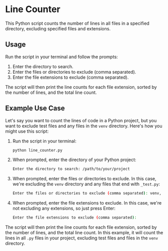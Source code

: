 # Line Counter

This Python script counts the number of lines in all files in a specified directory, excluding specified files and extensions.

## Usage

Run the script in your terminal and follow the prompts:

1. Enter the directory to search.
2. Enter the files or directories to exclude (comma separated).
3. Enter the file extensions to exclude (comma separated).

The script will then print the line counts for each file extension, sorted by the number of lines, and the total line count.

## Example Use Case

Let's say you want to count the lines of code in a Python project, but you want to exclude test files and any files in the `venv` directory. Here's how you might use this script:

1. Run the script in your terminal:

    ```bash
    python line_counter.py
    ```

2. When prompted, enter the directory of your Python project:

    ```bash
    Enter the directory to search: /path/to/your/project
    ```

3. When prompted, enter the files or directories to exclude. In this case, we're excluding the `venv` directory and any files that end with `_test.py`:

    ```bash
    Enter the files or directories to exclude (comma separated): venv, *_test.py
    ```

4. When prompted, enter the file extensions to exclude. In this case, we're not excluding any extensions, so just press Enter:

    ```bash
    Enter the file extensions to exclude (comma separated): 
    ```

The script will then print the line counts for each file extension, sorted by the number of lines, and the total line count. In this example, it will count the lines in all `.py` files in your project, excluding test files and files in the `venv` directory.
